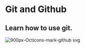 # Git and Github

## Learn how to use git.

![900px-Octicons-mark-github svg](https://user-images.githubusercontent.com/94141007/170441050-d68025d9-74f1-45bb-94ee-302fbf113568.png)
